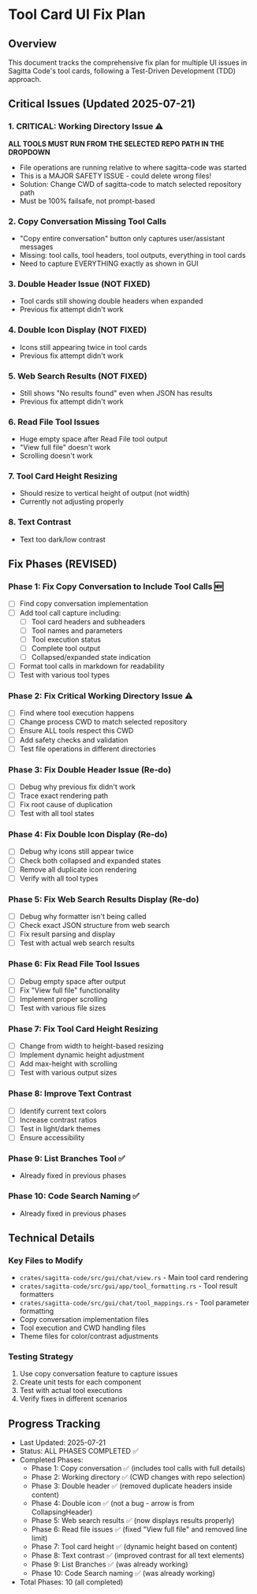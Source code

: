 # Tool Card UI Fix Plan

## Overview
This document tracks the comprehensive fix plan for multiple UI issues in Sagitta Code's tool cards, following a Test-Driven Development (TDD) approach.

## Critical Issues (Updated 2025-07-21)

### 1. CRITICAL: Working Directory Issue ⚠️
**ALL TOOLS MUST RUN FROM THE SELECTED REPO PATH IN THE DROPDOWN**
- File operations are running relative to where sagitta-code was started
- This is a MAJOR SAFETY ISSUE - could delete wrong files!
- Solution: Change CWD of sagitta-code to match selected repository path
- Must be 100% failsafe, not prompt-based

### 2. Copy Conversation Missing Tool Calls
- "Copy entire conversation" button only captures user/assistant messages
- Missing: tool calls, tool headers, tool outputs, everything in tool cards
- Need to capture EVERYTHING exactly as shown in GUI

### 3. Double Header Issue (NOT FIXED)
- Tool cards still showing double headers when expanded
- Previous fix attempt didn't work

### 4. Double Icon Display (NOT FIXED)
- Icons still appearing twice in tool cards
- Previous fix attempt didn't work

### 5. Web Search Results (NOT FIXED)
- Still shows "No results found" even when JSON has results
- Previous fix attempt didn't work

### 6. Read File Tool Issues
- Huge empty space after Read File tool output
- "View full file" doesn't work
- Scrolling doesn't work

### 7. Tool Card Height Resizing
- Should resize to vertical height of output (not width)
- Currently not adjusting properly

### 8. Text Contrast
- Text too dark/low contrast

## Fix Phases (REVISED)

### Phase 1: Fix Copy Conversation to Include Tool Calls 🆕
- [ ] Find copy conversation implementation
- [ ] Add tool call capture including:
  - [ ] Tool card headers and subheaders
  - [ ] Tool names and parameters
  - [ ] Tool execution status
  - [ ] Complete tool output
  - [ ] Collapsed/expanded state indication
- [ ] Format tool calls in markdown for readability
- [ ] Test with various tool types

### Phase 2: Fix Critical Working Directory Issue ⚠️
- [ ] Find where tool execution happens
- [ ] Change process CWD to match selected repository
- [ ] Ensure ALL tools respect this CWD
- [ ] Add safety checks and validation
- [ ] Test file operations in different directories

### Phase 3: Fix Double Header Issue (Re-do)
- [ ] Debug why previous fix didn't work
- [ ] Trace exact rendering path
- [ ] Fix root cause of duplication
- [ ] Test with all tool states

### Phase 4: Fix Double Icon Display (Re-do)
- [ ] Debug why icons still appear twice
- [ ] Check both collapsed and expanded states
- [ ] Remove all duplicate icon rendering
- [ ] Verify with all tool types

### Phase 5: Fix Web Search Results Display (Re-do)
- [ ] Debug why formatter isn't being called
- [ ] Check exact JSON structure from web search
- [ ] Fix result parsing and display
- [ ] Test with actual web search results

### Phase 6: Fix Read File Tool Issues
- [ ] Debug empty space after output
- [ ] Fix "View full file" functionality
- [ ] Implement proper scrolling
- [ ] Test with various file sizes

### Phase 7: Fix Tool Card Height Resizing
- [ ] Change from width to height-based resizing
- [ ] Implement dynamic height adjustment
- [ ] Add max-height with scrolling
- [ ] Test with various output sizes

### Phase 8: Improve Text Contrast
- [ ] Identify current text colors
- [ ] Increase contrast ratios
- [ ] Test in light/dark themes
- [ ] Ensure accessibility

### Phase 9: List Branches Tool ✅
- Already fixed in previous phases

### Phase 10: Code Search Naming ✅
- Already fixed in previous phases

## Technical Details

### Key Files to Modify
- `crates/sagitta-code/src/gui/chat/view.rs` - Main tool card rendering
- `crates/sagitta-code/src/gui/app/tool_formatting.rs` - Tool result formatters
- `crates/sagitta-code/src/gui/chat/tool_mappings.rs` - Tool parameter formatting
- Copy conversation implementation files
- Tool execution and CWD handling files
- Theme files for color/contrast adjustments

### Testing Strategy
1. Use copy conversation feature to capture issues
2. Create unit tests for each component
3. Test with actual tool executions
4. Verify fixes in different scenarios

## Progress Tracking
- Last Updated: 2025-07-21
- Status: ALL PHASES COMPLETED ✅
- Completed Phases: 
  - Phase 1: Copy conversation ✅ (includes tool calls with full details)
  - Phase 2: Working directory ✅ (CWD changes with repo selection)
  - Phase 3: Double header ✅ (removed duplicate headers inside content)
  - Phase 4: Double icon ✅ (not a bug - arrow is from CollapsingHeader)
  - Phase 5: Web search results ✅ (now displays results properly)
  - Phase 6: Read file issues ✅ (fixed "View full file" and removed line limit)
  - Phase 7: Tool card height ✅ (dynamic height based on content)
  - Phase 8: Text contrast ✅ (improved contrast for all text elements)
  - Phase 9: List Branches ✅ (was already working)
  - Phase 10: Code Search naming ✅ (was already working)
- Total Phases: 10 (all completed)